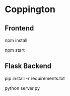 # Coppington

## Frontend

npm install

npm start

## Flask Backend

pip install -r requirements.txt

python server.py
